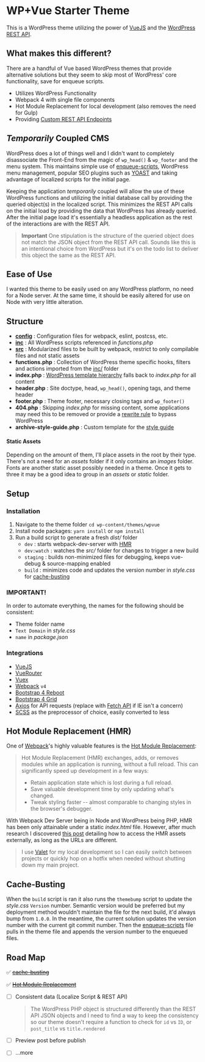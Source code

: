 # WP+Vue Starter Theme

This is a WordPress theme utilizing the power of [VueJS](https://vuejs.org/) and the [WordPress REST API](https://developer.wordpress.org/rest-api/).

## What makes this different?

There are a handful of Vue based WordPress themes that provide alternative solutions but they seem to skip most of WordPress' core functionality, save for enqueue scripts.

- Utilizes WordPress Functionality
- Webpack 4 with single file components
- Hot Module Replacement for local development (also removes the need for Gulp)
- Providing [Custom REST API Endpoints](https://developer.wordpress.org/rest-api/extending-the-rest-api/adding-custom-endpoints/)

## *Temporarily* Coupled CMS
WordPress does a lot of things well and I didn't want to completely disassociate the Front-End from the magic of `wp_head()` & `wp_footer` and the menu system. This maintains simple use of [enqueue-scripts](/inc/enqueue-scripts.php), WordPress menu management, popular SEO plugins such as [YOAST](https://yoast.com/wordpress/plugins/seo/) and taking advantage of localized scripts for the initial page.

Keeping the application *temporarily* coupled will allow the use of these WordPress functions and utilizing the initial database call by providing the queried object(s) in the localized script. This minimizes the REST API calls on the initial load by providing the data that WordPress has already queried. After the initial page load it's essentially a headless application as the rest of the interactions are with the REST API.

>**Important** One stipulation is the structure of the queried object does not match the JSON object from the REST API call. Sounds like this is an intentional choice from WordPress but it's on the todo list to deliver this object the same as the REST API.

## Ease of Use

I wanted this theme to be easily used on any WordPress platform, no need for a Node server. At the same time, it should be easily altered for use on Node with very little alteration.

## Structure
- **[config](/config)** : Configuration files for webpack, eslint, postcss, etc.
- **[inc](/inc)** : All WordPress scripts referenced in *functions.php*
- **[src](/src)** : Modularized files to be built by webpack, restrict to only compilable files and not static assets
- **functions.php** : Collection of WordPress theme specific hooks, filters and actions imported from the [inc/](/inc) folder
- **index.php** : [WordPress template hierarchy](https://developer.wordpress.org/themes/basics/template-hierarchy/) falls back to *index.php* for all content
- **header.php** : Site doctype, head, `wp_head()`, opening tags, and theme header
- **footer.php** : Theme footer, necessary closing tags and `wp_footer()`
- **404.php** : Skipping *index.php* for missing content, some applications may need this to be removed or provide a [rewrite rule](https://developer.wordpress.org/reference/functions/add_rewrite_rule/) to bypass WordPress
- **archive-style-guide.php** : Custom template for the [style guide](/src/style-guide)

#### Static Assets

Depending on the amount of them, I'll place assets in the root by their type. There's not a need for an *assets* folder if it only contains an *images* folder. Fonts are another static asset possibly needed in a theme. Once it gets to three it may be a good idea to group in an *assets* or *static* folder.

## Setup

### Installation

1. Navigate to the theme folder `cd wp-content/themes/wpvue`
2. Install node packages: `yarn install` or `npm install`
3. Run a build script to generate a fresh *dist/* folder
   * `dev` : starts webpack-dev-server with [HMR](#hot-module-replacement-hmr)
   * `dev:watch` : watches the *src/* folder for changes to trigger a new build
   * `staging` : builds non-minimized files for debugging, keeps vue-debug & source-mapping enabled
   * `build` : minimizes code and updates the version number in *style.css* for [cache-busting](#cache-busting)

### IMPORTANT!
In order to automate everything, the names for the following should be consistent:
- Theme folder name
- `Text Domain` in *style.css*
- `name` in *package.json*

### Integrations
- [VueJS](https://vuejs.org/)
- [VueRouter](https://router.vuejs.org/)
- [Vuex](https://vuex.vuejs.org/)
- [Webpack](https://webpack.js.org/) `v4`
- [Bootstrap 4 Reboot](https://getbootstrap.com/docs/4.1/content/reboot/)
- [Bootstrap 4 Grid](https://getbootstrap.com/docs/4.1/layout/grid/)
- [Axios](https://github.com/axios/axios) for API requests (replace with [Fetch API](https://developer.mozilla.org/en-US/docs/Web/API/Fetch_API) if IE isn't a concern)
- [SCSS](https://sass-lang.com/) as the preprocessor of choice, easily converted to less

## Hot Module Replacement (HMR)

One of [Webpack](https://webpack.js.org/)'s highly valuable features is the [Hot Module Replacement](https://webpack.js.org/concepts/hot-module-replacement/):

>Hot Module Replacement (HMR) exchanges, adds, or removes modules while an application is running, without a full reload. This can significantly speed up development in a few ways:
>* Retain application state which is lost during a full reload.
>* Save valuable development time by only updating what's changed.
>* Tweak styling faster -- almost comparable to changing styles in the browser's debugger.

With Webpack Dev Server being in Node and WordPress being PHP, HMR has been only attainable under a static *index.html* file. However, after much research I discovered [this post](https://m.dotdev.co/using-webpack-2-hmr-in-laravel-development-2f632d6d06c6) detailing how to access the HMR assets externally, as long as the URLs are different.

>I use [Valet](https://laravel.com/docs/master/valet) for my local development so I can easily switch between projects or quickly hop on a hotfix when needed without shutting down my main project.

## Cache-Busting

When the `build` script is ran it also runs the `themebump` script to update the *style.css* `Version` number. Semantic version would be preferred but my deployment method wouldn't maintain the file for the next build, it'd always bump from `1.0.0`. In the meantime, the current solution updates the version number with the current git commit number. Then the [enqueue-scripts](/inc/enqueue-scripts.php) file pulls in the theme file and appends the version number to the enqueued files.

## Road Map

:white_check_mark: ~~[cache-busting](#cache-busting)~~

:white_check_mark: ~~[Hot Module Replacement](#hot-module-replacement-hmr)~~

- [ ] Consistent data (Localize Script & REST API)
	> The WordPress PHP object is structured differently than the REST API JSON objects and I need to find a way to keep the consistency so our theme doesn't require a function to check for `id` vs `ID`, or `post_title` vs `title.rendered`

- [ ] Preview post before publish
- [ ] ...more
